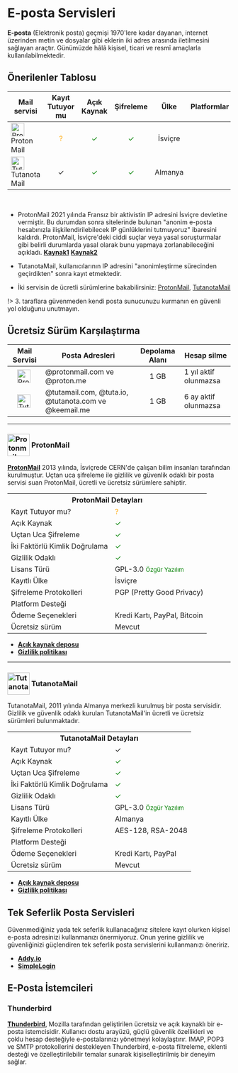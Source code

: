 <!-- NOTLAR
 - Bu içerik halihazırda yazılmıştır. İçerik içinde ekleme yapma yada düzeltme yapma ihtiyacı yoksa değişiklik yapmanız önerilmez. Uygulama önerilerine ekleme yapmak isterseniz, eklenen diğer uygulamaların kalitesinde olmasına özen gösteriniz.
 - Bu içeriğe eklenmesi gereken şeyler olduğu düşünülmektedir. https://github.com/GuvendeKal/guvendekal.org/issues/28 buradan bakabilirsiniz.
 - Tablo eklemeyi unutmayın
 - Uygun görseller eklemeyi unutmayın.
 - İçerik kuralları ve ekleme yapmak sayfalarını ziyaret edebilirsiniz -->

# E-posta Servisleri

**E-posta** (Elektronik posta) geçmişi 1970'lere kadar dayanan, internet üzerinden metin ve dosyalar gibi eklerin iki adres arasında iletilmesini sağlayan araçtır. Günümüzde hâlâ kişisel, ticari ve resmî amaçlarla kullanılabilmektedir.

## Önerilenler Tablosu

| Mail servisi                                                                                                                                                                                                                            |           Kayıt Tutuyor mu            |             Açık Kaynak              |              Şifreleme               |  Ülke   |                                                                                                         Platformlar                                                                                                          |   Fiyat    |
| --------------------------------------------------------------------------------------------------------------------------------------------------------------------------------------------------------------------------------------- | :-----------------------------------: | :----------------------------------: | :----------------------------------: | :-----: | :--------------------------------------------------------------------------------------------------------------------------------------------------------------------------------------------------------------------------: | :--------: |
| <span style="display: inline-block; vertical-align: middle;"><img src="docs/images/protonmail.svg" alt="Proton" style="width: 30px; height: 30px;"> </span> <span style="display: inline-block; vertical-align: middle;"> Proton Mail   | <span style="color: orange;">?</span> | <span style="color: green;">✓</span> | <span style="color: green;">✓</span> | İsviçre | <i class="fa-solid fa-globe"></i> <i class="fa-brands fa-windows"></i> <i class="fa-brands fa-apple"></i> <i class="fa-brands fa-linux"></i> <i class="fa-brands fa-android"></i> <i class="fa-brands fa-app-store-ios"></i> | Ücretsiz\* |
| <span style="display: inline-block; vertical-align: middle;"><img src="docs/images/tutamail.png" alt="Tutamail" style="width: 30px; height: 30px;"> </span> <span style="display: inline-block; vertical-align: middle;"> Tutanota Mail |                   ✓                   | <span style="color: green;">✓</span> | <span style="color: green;">✓</span> | Almanya | <i class="fa-solid fa-globe"></i> <i class="fa-brands fa-windows"></i> <i class="fa-brands fa-apple"></i> <i class="fa-brands fa-linux"></i> <i class="fa-brands fa-android"></i> <i class="fa-brands fa-app-store-ios"></i> | Ücretsiz\* |

<br>

- ProtonMail 2021 yılında Fransız bir aktivistin IP adresini İsviçre devletine vermiştir. Bu durumdan sonra sitelerinde bulunan "anonim e-posta hesabınızla ilişkilendirilebilecek IP günlüklerini tutmuyoruz" ibaresini kaldırdı. ProtonMail, İsviçre'deki ciddi suçlar veya yasal soruşturmalar gibi belirli durumlarda yasal olarak bunu yapmaya zorlanabileceğini açıkladı. [**Kaynak1**](https://www.engadget.com/protonmail-climate-activist-ip-swiss-french-authorities-233004304.html) [**Kaynak2**](https://www.theregister.com/2021/09/07/protonmail_hands_user_ip_address_police/)

- TutanotaMail, kullanıcılarının IP adresini "anonimleştirme sürecinden geçirdikten" sonra kayıt etmektedir.

- İki servisin de ücretli sürümlerine bakabilirsiniz: [ProtonMail](https://proton.me/pricing), [TutanotaMail](https://tuta.com/pricing)

!> 3. taraflara güvenmeden kendi posta sunucunuzu kurmanın en güvenli yol olduğunu unutmayın.

## Ücretsiz Sürüm Karşılaştırma

|                                                                                                       Mail Servisi                                                                                                        | Posta Adresleri                                       | Depolama Alanı | Hesap silme           |
| :-----------------------------------------------------------------------------------------------------------------------------------------------------------------------------------------------------------------------: | ----------------------------------------------------- | :------------: | --------------------- |
| <span style="display: inline-block; vertical-align: middle;"><img src="docs/images/protonmail.svg" alt="Proton" style="width: 30px; height: 30px;"> </span> <span style="display: inline-block; vertical-align: middle;"> | @protonmail.com ve @proton.me                         |      1 GB      | 1 yıl aktif olunmazsa |
| <span style="display: inline-block; vertical-align: middle;"><img src="docs/images/tutamail.png" alt="Tutamail" style="width: 30px; height: 30px;"> </span> <span style="display: inline-block; vertical-align: middle;"> | @tutamail.com, @tuta.io, @tutanota.com ve @keemail.me |      1 GB      | 6 ay aktif olunmazsa  |

---

### <span style="display: inline-block; vertical-align: middle;"><img src="docs/images/protonmail.svg" alt="Protonmail" style="width: 50px; height: 50px;"> </span> <span style="display: inline-block; vertical-align: middle;"> ProtonMail

[**ProtonMail**](https://proton.me/mail) 2013 yılında, İsviçrede CERN'de çalışan bilim insanları tarafından kurulmuştur. Uçtan uca şifreleme ile gizlilik ve güvenlik odaklı bir posta servisi suan ProtonMail, ücretli ve ücretsiz sürümlere sahiptir.

<table>
  <tr>
    <th colspan="2">ProtonMail Detayları</th>
  </tr>
  <tr>
    <td>Kayıt Tutuyor mu?</td>
    <td><span style="color: orange;">?</span></td>
  </tr>
  <tr>
    <td>Açık Kaynak</td>
    <td><span style="color: green;">✓</span></td>
  </tr>
  <tr>
    <td>Uçtan Uca Şifreleme</td>
    <td><span style="color: green;">✓</span></td>
  </tr>
  <tr>
    <td>İki Faktörlü Kimlik Doğrulama</td>
    <td><span style="color: green;">✓</span></td>
  </tr>
  <tr>
    <td>Gizlilik Odaklı</td>
    <td><span style="color: green;">✓</span></td>
  </tr>
  <tr>
    <tr>
    <td>Lisans Türü</td>
    <td> GPL-3.0 <span style="color: green;"><small>Özgür Yazılım<small><span></td>
  </tr>
  <tr>
    <td>Kayıtlı Ülke</td>
    <td>İsviçre</td>
  </tr>
  <tr>
    <td>Şifreleme Protokolleri</td>
    <td>PGP (Pretty Good Privacy)</td>
  </tr>
  <tr>
    <td>Platform Desteği</td>
    <td><i class="fa-solid fa-globe"></i> <i class="fa-brands fa-windows"></i> <i class="fa-brands fa-apple"></i> <i class="fa-brands fa-linux"></i> <i class="fa-brands fa-android"></i> <i class="fa-brands fa-app-store-ios"></i> </td>
  </tr>
  <tr>
    <td>Ödeme Seçenekleri</td>
    <td>Kredi Kartı, PayPal, Bitcoin</td>
  </tr>
  <tr>
    <td>Ücretsiz sürüm</td>
    <td>Mevcut</td>
  </tr>
</table>

- [**Açık kaynak deposu**](https://github.com/ProtonMail)
- [**Gizlilik politikası**](https://proton.me/legal/privacy)

---

### <span style="display: inline-block; vertical-align: middle;"><img src="docs/images/tutamail.png" alt="Tutanota" style="width: 50px; height: 50px;"> </span> <span style="display: inline-block; vertical-align: middle;"> TutanotaMail

TutanotaMail, 2011 yılında Almanya merkezli kurulmuş bir posta servisidir. Gizlilik ve güvenlik odaklı kurulan TutanotaMail'in ücretli ve ücretsiz sürümleri bulunmaktadır.

<table>
  <tr>
    <th colspan="2">TutanotaMail Detayları</th>
  </tr>
  <tr>
    <td>Kayıt Tutuyor mu?</td>
    <td>✓</td>
  </tr>
  <tr>
    <td>Açık Kaynak</td>
    <td><span style="color: green;">✓</span></td>
  </tr>
  <tr>
    <td>Uçtan Uca Şifreleme</td>
    <td><span style="color: green;">✓</span></td>
  </tr>
  <tr>
    <td>İki Faktörlü Kimlik Doğrulama</td>
    <td><span style="color: green;">✓</span></td>
  </tr>
  <tr>
    <td>Gizlilik Odaklı</td>
    <td><span style="color: green;">✓</span></td>
  </tr>
      <tr>
    <td>Lisans Türü</td>
    <td> GPL-3.0 <span style="color: green;"><small>Özgür Yazılım<small><span></td>
  </tr>
  <tr>
    <td>Kayıtlı Ülke</td>
    <td>Almanya</td>
  </tr>
  <tr>
    <td>Şifreleme Protokolleri</td>
    <td>AES-128, RSA-2048</td>
  </tr>
  <tr>
    <td>Platform Desteği</td>
    <td><i class="fa-solid fa-globe"></i> <i class="fa-brands fa-windows"></i> <i class="fa-brands fa-apple"></i> <i class="fa-brands fa-linux"></i> <i class="fa-brands fa-android"></i> <i class="fa-brands fa-app-store-ios"></i> </td>
  </tr>
  <tr>
    <td>Ödeme Seçenekleri</td>
    <td>Kredi Kartı, PayPal</td>
  </tr>
  <tr>
    <td>Ücretsiz sürüm</td>
    <td>Mevcut</td>
  </tr>
</table>

- [**Açık kaynak deposu**](https://github.com/tutao)
- [**Gizlilik politikası**](https://tuta.com/privacy-policy)

## Tek Seferlik Posta Servisleri

Güvenmediğiniz yada tek seferlik kullanacağınız sitelere kayıt olurken kişisel e-posta adresinizi kullanmanızı önermiyoruz. Onun yerine gizlilik ve güvenliğinizi güçlendiren tek seferlik posta servislerini kullanmanızı öneririz.

- [**Addy.io**](https://addy.io/)
- [**SimpleLogin**](https://simplelogin.io/)

<!-- BU BÖLÜM DAHA SONRA YENİ BİR SAYFAYA TAŞINACAKTIR -->

## E-Posta İstemcileri

### Thunderbird

[**Thunderbird**](https://www.thunderbird.net/en-US/), Mozilla tarafından geliştirilen ücretsiz ve açık kaynaklı bir e-posta istemcisidir. Kullanıcı dostu arayüzü, güçlü güvenlik özellikleri ve çoklu hesap desteğiyle e-postalarınızı yönetmeyi kolaylaştırır. IMAP, POP3 ve SMTP protokollerini destekleyen Thunderbird, e-posta filtreleme, eklenti desteği ve özelleştirilebilir temalar sunarak kişiselleştirilmiş bir deneyim sağlar.
